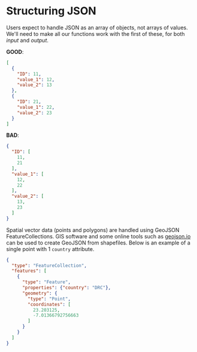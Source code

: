 # Structuring JSON

Users expect to handle JSON as an array of objects, not arrays of values. We'll need to make all our functions work with the first of these, for both _input_ and _output_. 

**GOOD**:

```json
[
  {
    "ID": 11,
    "value_1": 12,
    "value_2": 13
  },
  {
    "ID": 21,
    "value_1": 22,
    "value_2": 23
  }
]
```

**BAD**:

```json
{
  "ID": [
    11,
    21
  ],
  "value_1": [
    12,
    22
  ],
  "value_2": [
    13,
    23
  ]
}
```

Spatial vector data (points and polygons) are handled using GeoJSON FeatureCollections. GIS software and some online tools such as [geojson.io](geojson.io) can be used to create GeoJSON from shapefiles. Below is an example of a single point with 1 `country` attribute. 

```json
{
  "type": "FeatureCollection",
  "features": [
    {
      "type": "Feature",
      "properties": {"country": "DRC"},
      "geometry": {
        "type": "Point",
        "coordinates": [
          23.203125,
          -7.01366792756663
        ]
      }
    }
  ]
}
```
